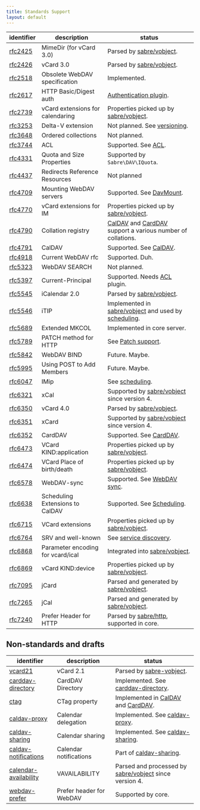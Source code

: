 ```yaml
---
title: Standards Support
layout: default
---
```


| identifier         | description                       | status
| ------------------ | --------------------------------- | ------
| [rfc2425][rfc2425] | MimeDir (for vCard 3.0)           | Parsed by [sabre/vobject][vobject].
| [rfc2426][rfc2426] | vCard 3.0                         | Parsed by [sabre/vobject][vobject].
| [rfc2518][rfc2518] | Obsolete WebDAV specification     | Implemented.
| [rfc2617][rfc2617] | HTTP Basic/Digest auth            | [Authentication plugin][2].
| [rfc2739][rfc2739] | vCard extensions for calendaring  | Properties picked up by [sabre/vobject][vobject].
| [rfc3253][rfc3253] | Delta-V extension                 | Not planned. See [versioning][3].
| [rfc3648][rfc3648] | Ordered collections               | Not planned.
| [rfc3744][rfc3744] | ACL                               | Supported. See [ACL][4].
| [rfc4331][rfc4331] | Quota and Size Properties         | Supported by `Sabre\DAV\IQuota`.
| [rfc4437][rfc4437] | Redirects Reference Resources     | Not planned
| [rfc4709][rfc4709] | Mounting WebDAV servers           | Supported. See [DavMount][5].
| [rfc4770][rfc4770] | vCard extensions for IM           | Properties picked up by [sabre/vobject][vobject].
| [rfc4790][rfc4790] | Collation registry                | [CalDAV][6] and [CardDAV][7] support a various number of collations.
| [rfc4791][rfc4791] | CalDAV                            | Supported. See [CalDAV][6].
| [rfc4918][rfc4918] | Current WebDAV rfc                | Supported. Duh.
| [rfc5323][rfc5323] | WebDAV SEARCH                     | Not planned.
| [rfc5397][rfc5397] | Current-Principal                 | Supported. Needs [ACL][4] plugin.
| [rfc5545][rfc5545] | iCalendar 2.0                     | Parsed by [sabre/vobject][vobject].
| [rfc5546][rfc5546] | iTIP                              | Implemented in [sabre/vobject][25] and used by [scheduling][24].
| [rfc5689][rfc5689] | Extended MKCOL                    | Implemented in core server.
| [rfc5789][rfc5789] | PATCH method for HTTP             | See [Patch support][8].
| [rfc5842][rfc5842] | WebDAV BIND                       | Future. Maybe.
| [rfc5995][rfc5995] | Using POST to Add Members         | Future. Maybe.
| [rfc6047][rfc6047] | IMip                              | See [scheduling][24].
| [rfc6321][rfc6321] | xCal                              | Supported by [sabre/vobject][vobject] since version 4.
| [rfc6350][rfc6350] | vCard 4.0                         | Parsed by [sabre/vobject][vobject].
| [rfc6351][rfc6351] | xCard                             | Supported by [sabre/vobject][vobject] since version 4.
| [rfc6352][rfc6352] | CardDAV                           | Supported. See [CardDAV][7].
| [rfc6473][rfc6473] | VCard KIND:application            | Properties picked up by [sabre/vobject][vobject].
| [rfc6474][rfc6474] | VCard Place of birth/death        | Properties picked up by [sabre/vobject][vobject].
| [rfc6578][rfc6578] | WebDAV-sync                       | Supported. See [WebDAV sync][9].
| [rfc6638][rfc6638] | Scheduling Extensions to CalDAV   | Supported. See [Scheduling][24].
| [rfc6715][rfc6715] | VCard extensions                  | Properties picked up by [sabre/vobject][vobject].
| [rfc6764][rfc6764] | SRV and well-known                | See [service discovery][20].
| [rfc6868][rfc6868] | Parameter encoding for vcard/ical | Integrated into [sabre/vobject][vobject].
| [rfc6869][rfc6869] | vCard KIND:device                 | Properties picked up by [sabre/vobject][vobject].
| [rfc7095][rfc7095] | jCard                             | Parsed and generated by [sabre/vobject][vobject].
| [rfc7265][rfc7265] | jCal                              | Parsed and generated by [sabre/vobject][vobject].
| [rfc7240][rfc7240] | Prefer Header for HTTP            | Parsed by [sabre/http][http], supported in core.


Non-standards and drafts
------------------------

| identifier                  | description                      | status
| --------------------------- | -------------------------------- | ------
| [vcard21][21]               | vCard 2.1                        | Parsed by [sabre-vobject][vobject].
| [carddav-directory][10]     | CardDAV Directory                | Implemented. See [carddav-directory][11].
| [ctag][12]                  | CTag property                    | Implemented in [CalDAV][6] and [CardDAV][7].
| [caldav-proxy][13]          | Calendar delegation              | Implemented. See [caldav-proxy][14].
| [caldav-sharing][15]        | Calendar sharing                 | Implemented. See [caldav-sharing][16].
| [caldav-notifications][17]  | Calendar notifications           | Part of [caldav-sharing][16].
| [calendar-availability][26] | VAVAILABILITY                    | Parsed and processed by [sabre/vobject][vobject] since version 4.
| [webdav-prefer][22]         | Prefer header for WebDAV         | Supported by core.

[rfc2425]: http://tools.ietf.org/html/rfc2425
[rfc2426]: http://tools.ietf.org/html/rfc2426
[rfc2617]: http://tools.ietf.org/html/rfc2617
[rfc2518]: http://tools.ietf.org/html/rfc2518
[rfc2739]: http://tools.ietf.org/html/rfc2738
[rfc3253]: http://tools.ietf.org/html/rfc3253
[rfc3648]: http://tools.ietf.org/html/rfc3648
[rfc3744]: http://tools.ietf.org/html/rfc3744
[rfc4331]: http://tools.ietf.org/html/rfc4331
[rfc4437]: http://tools.ietf.org/html/rfc4437
[rfc4709]: http://tools.ietf.org/html/rfc4709
[rfc4770]: http://tools.ietf.org/html/rfc4770
[rfc4790]: http://tools.ietf.org/html/rfc4790
[rfc4791]: http://tools.ietf.org/html/rfc4791
[rfc4918]: http://tools.ietf.org/html/rfc4918
[rfc5323]: http://tools.ietf.org/html/rfc5323
[rfc5397]: http://tools.ietf.org/html/rfc5397
[rfc5545]: http://tools.ietf.org/html/rfc5545
[rfc5546]: http://tools.ietf.org/html/rfc5546
[rfc5689]: http://tools.ietf.org/html/rfc5689
[rfc5789]: http://tools.ietf.org/html/rfc5789
[rfc5842]: http://tools.ietf.org/html/rfc5842
[rfc5995]: http://tools.ietf.org/html/rfc5995
[rfc6047]: http://tools.ietf.org/html/rfc6047
[rfc6321]: http://tools.ietf.org/html/rfc6321
[rfc6350]: http://tools.ietf.org/html/rfc6350
[rfc6351]: http://tools.ietf.org/html/rfc6351
[rfc6352]: http://tools.ietf.org/html/rfc6352
[rfc6473]: http://tools.ietf.org/html/rfc6473
[rfc6474]: http://tools.ietf.org/html/rfc6474
[rfc6578]: http://tools.ietf.org/html/rfc6578
[rfc6638]: http://tools.ietf.org/html/rfc6638
[rfc6715]: http://tools.ietf.org/html/rfc6715
[rfc6764]: http://tools.ietf.org/html/rfc6764
[rfc6868]: http://tools.ietf.org/html/rfc6868
[rfc6869]: http://tools.ietf.org/html/rfc6869
[rfc7095]: http://tools.ietf.org/html/rfc7095
[rfc7240]: http://tools.ietf.org/html/rfc7240 "Prefer Header for HTTP"
[rfc7265]: http://tools.ietf.org/html/rfc7265

[vobject]: /vobject/
[http]: /http/

[2]: /dav/authentication/
[3]: /dav/versioning/
[4]: /dav/acl/
[5]: /dav/davmount/
[6]: /dav/caldav/
[7]: /dav/carddav/
[8]: /dav/http-patch/
[9]: /dav/sync/
[10]: http://tools.ietf.org/html/draft-daboo-carddav-directory-gateway
[11]: /dav/carddav-directory
[12]: https://trac.calendarserver.org/browser/CalendarServer/trunk/doc/Extensions/caldav-ctag.txt
[13]: http://svn.calendarserver.org/repository/calendarserver/CalendarServer/trunk/doc/Extensions/caldav-proxy.txt
[14]: /dav/caldav-proxy
[15]: http://svn.calendarserver.org/repository/calendarserver/CalendarServer/trunk/doc/Extensions/caldav-sharing.txt
[16]: /dav/caldav-sharing
[17]: http://svn.calendarserver.org/repository/calendarserver/CalendarServer/trunk/doc/Extensions/caldav-notifications.txt
[20]: /dav/service-discovery/
[21]: http://www.imc.org/pdi/vcard-21.txt
[22]: http://tools.ietf.org/html/draft-murchison-webdav-prefer-08
[24]: /dav/scheduling/
[25]: /vobject/itip/
[26]: https://tools.ietf.org/html/draft-daboo-calendar-availability-05
